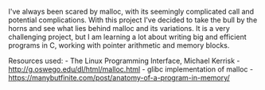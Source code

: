 I've always been scared by malloc, with its seemingly complicated call and potential complications.
With this project I've decided to take the bull by the horns and see what lies behind malloc and its variations. 
It is a very challenging project, but I am learning a lot about writing big and efficient programs in C, 
working with pointer arithmetic and memory blocks.


Resources used:
      - The Linux Programming Interface,  Michael Kerrisk 
      - http://g.oswego.edu/dl/html/malloc.html
      - glibc implementation of malloc
      - https://manybutfinite.com/post/anatomy-of-a-program-in-memory/

